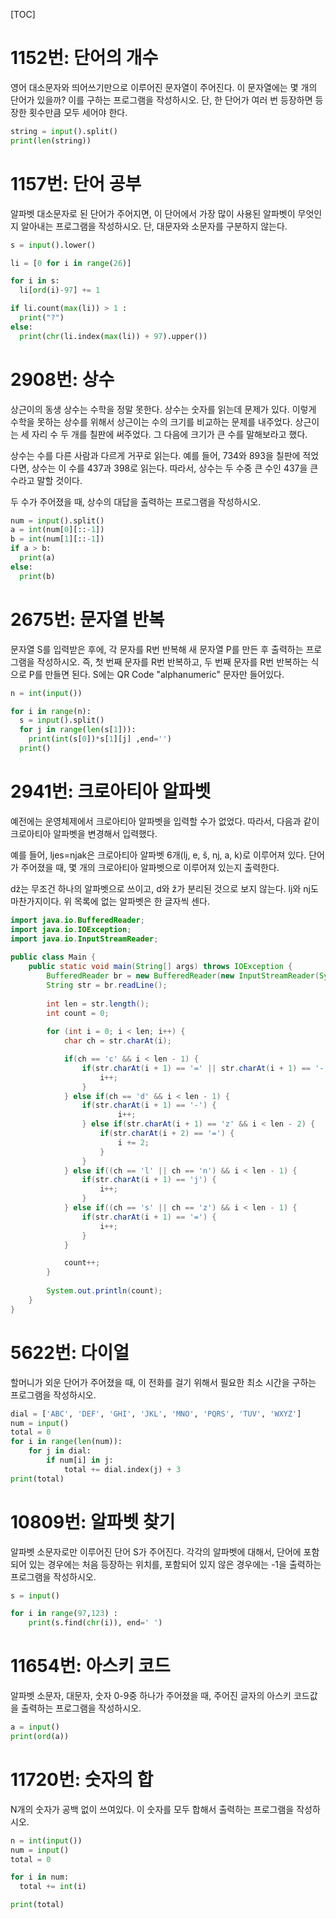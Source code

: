 [TOC]

# 1152번: 단어의 개수
영어 대소문자와 띄어쓰기만으로 이루어진 문자열이 주어진다. 이 문자열에는 몇 개의 단어가 있을까? 이를 구하는 프로그램을 작성하시오. 단, 한 단어가 여러 번 등장하면 등장한 횟수만큼 모두 세어야 한다.
``` python
string = input().split()
print(len(string))
```

# 1157번: 단어 공부
알파벳 대소문자로 된 단어가 주어지면, 이 단어에서 가장 많이 사용된 알파벳이 무엇인지 알아내는 프로그램을 작성하시오. 단, 대문자와 소문자를 구분하지 않는다.
``` python
s = input().lower()

li = [0 for i in range(26)]

for i in s:
  li[ord(i)-97] += 1

if li.count(max(li)) > 1 :
  print("?")
else:
  print(chr(li.index(max(li)) + 97).upper())
```

# 2908번: 상수
상근이의 동생 상수는 수학을 정말 못한다. 상수는 숫자를 읽는데 문제가 있다. 이렇게 수학을 못하는 상수를 위해서 상근이는 수의 크기를 비교하는 문제를 내주었다. 상근이는 세 자리 수 두 개를 칠판에 써주었다. 그 다음에 크기가 큰 수를 말해보라고 했다.

상수는 수를 다른 사람과 다르게 거꾸로 읽는다. 예를 들어, 734와 893을 칠판에 적었다면, 상수는 이 수를 437과 398로 읽는다. 따라서, 상수는 두 수중 큰 수인 437을 큰 수라고 말할 것이다.

두 수가 주어졌을 때, 상수의 대답을 출력하는 프로그램을 작성하시오.
```python
num = input().split()
a = int(num[0][::-1])
b = int(num[1][::-1])
if a > b:
  print(a)
else:
  print(b)
```

# 2675번: 문자열 반복
문자열 S를 입력받은 후에, 각 문자를 R번 반복해 새 문자열 P를 만든 후 출력하는 프로그램을 작성하시오. 즉, 첫 번째 문자를 R번 반복하고, 두 번째 문자를 R번 반복하는 식으로 P를 만들면 된다. S에는 QR Code "alphanumeric" 문자만 들어있다.
``` python
n = int(input())

for i in range(n):
  s = input().split()
  for j in range(len(s[1])):
    print(int(s[0])*s[1][j] ,end='')
  print()
```

# 2941번: 크로아티아 알파벳
예전에는 운영체제에서 크로아티아 알파벳을 입력할 수가 없었다. 따라서, 다음과 같이 크로아티아 알파벳을 변경해서 입력했다.

예를 들어, ljes=njak은 크로아티아 알파벳 6개(lj, e, š, nj, a, k)로 이루어져 있다. 단어가 주어졌을 때, 몇 개의 크로아티아 알파벳으로 이루어져 있는지 출력한다.

dž는 무조건 하나의 알파벳으로 쓰이고, d와 ž가 분리된 것으로 보지 않는다. lj와 nj도 마찬가지이다. 위 목록에 없는 알파벳은 한 글자씩 센다.
``` java
import java.io.BufferedReader;
import java.io.IOException;
import java.io.InputStreamReader;
 
public class Main {
	public static void main(String[] args) throws IOException {
		BufferedReader br = new BufferedReader(new InputStreamReader(System.in));
		String str = br.readLine();
		
		int len = str.length();
		int count = 0;
 
		for (int i = 0; i < len; i++) {
			char ch = str.charAt(i);

			if(ch == 'c' && i < len - 1) {
				if(str.charAt(i + 1) == '=' || str.charAt(i + 1) == '-') {		
					i++;		
				}
			} else if(ch == 'd' && i < len - 1) {
				if(str.charAt(i + 1) == '-') {
						i++;
				} else if(str.charAt(i + 1) == 'z' && i < len - 2) {
					if(str.charAt(i + 2) == '=') {
						i += 2;
					}
				}
			} else if((ch == 'l' || ch == 'n') && i < len - 1) {
				if(str.charAt(i + 1) == 'j') {
					i++;
				}
			} else if((ch == 's' || ch == 'z') && i < len - 1) {
				if(str.charAt(i + 1) == '=') {
					i++;
				}
            }

		    count++;
		}
 
		System.out.println(count);
	}
}
```

# 5622번: 다이얼
할머니가 외운 단어가 주어졌을 때, 이 전화를 걸기 위해서 필요한 최소 시간을 구하는 프로그램을 작성하시오.
```python
dial = ['ABC', 'DEF', 'GHI', 'JKL', 'MNO', 'PQRS', 'TUV', 'WXYZ']
num = input()
total = 0
for i in range(len(num)):
    for j in dial:
        if num[i] in j:
            total += dial.index(j) + 3
print(total)
```

# 10809번: 알파벳 찾기
알파벳 소문자로만 이루어진 단어 S가 주어진다. 각각의 알파벳에 대해서, 단어에 포함되어 있는 경우에는 처음 등장하는 위치를, 포함되어 있지 않은 경우에는 -1을 출력하는 프로그램을 작성하시오.
``` python
s = input()

for i in range(97,123) :
    print(s.find(chr(i)), end=' ') 
```

# 11654번: 아스키 코드
알파벳 소문자, 대문자, 숫자 0-9중 하나가 주어졌을 때, 주어진 글자의 아스키 코드값을 출력하는 프로그램을 작성하시오.
```python
a = input()
print(ord(a))
```

# 11720번: 숫자의 합
N개의 숫자가 공백 없이 쓰여있다. 이 숫자를 모두 합해서 출력하는 프로그램을 작성하시오.
```python
n = int(input())
num = input()
total = 0

for i in num:
  total += int(i)

print(total)
```




